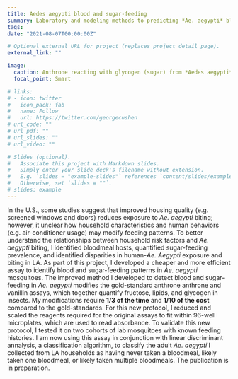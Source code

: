 ```yaml
---
title: Aedes aegypti blood and sugar-feeding
summary: Laboratory and modeling methods to predicting *Ae. aegypti* blood and sugar-feeding 
tags:
date: "2021-08-07T00:00:00Z"

# Optional external URL for project (replaces project detail page).
external_link: ""

image:
  caption: Anthrone reacting with glycogen (sugar) from *Aedes aegypti* turns dark green.
  focal_point: Smart

# links:
# - icon: twitter
#   icon_pack: fab
#   name: Follow
#   url: https://twitter.com/georgecushen
# url_code: ""
# url_pdf: ""
# url_slides: ""
# url_video: ""

# Slides (optional).
#   Associate this project with Markdown slides.
#   Simply enter your slide deck's filename without extension.
#   E.g. `slides = "example-slides"` references `content/slides/example-slides.md`.
#   Otherwise, set `slides = ""`.
# slides: example
---
```


In the U.S., some studies suggest that improved housing quality (e.g. screened windows and doors) reduces exposure to *Ae. aegypti* biting; however, it unclear how household characteristics and human behaviors (e.g. air-conditioner usage) may modify feeding patterns. To better understand the relationships between household risk factors and *Ae. aegypti* biting, I identified bloodmeal hosts, quantified sugar-feeding prevalence, and identified disparities in human-*Ae. Aegypti* exposure and biting in LA. As part of this project, I developed a cheaper and more efficient assay to identify blood and sugar-feeding patterns in *Ae. aegypti* mosquitoes. The improved method I developed to detect blood and sugar-feeding in *Ae. aegypti* modifies the gold-standard anthrone anthrone and vanillin assays, which together quantify fructose, lipids, and glycogen in insects. My modifications require **1/3 of the time** and **1/10 of the cost** compared to the gold-standards. For this new protocol, I reduced and scaled the reagents required for the original assays to fit within 96-well microplates, which are used to read absorbance. To validate this new protocol, I tested it on two cohorts of lab mosquitoes with known feeding histories. I am now using this assay in conjunction with linear discriminant annalysis, a classification algorithm, to classify the adult *Ae. aegypti* I collected from LA households as having never taken a bloodmeal, likely taken one bloodmeal, or likely taken multiple bloodmeals. The publication is in preparation.
